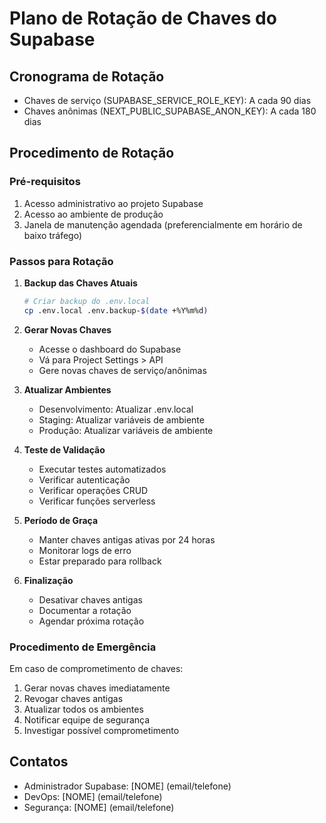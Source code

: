 # Plano de Rotação de Chaves do Supabase

## Cronograma de Rotação

- Chaves de serviço (SUPABASE_SERVICE_ROLE_KEY): A cada 90 dias
- Chaves anônimas (NEXT_PUBLIC_SUPABASE_ANON_KEY): A cada 180 dias

## Procedimento de Rotação

### Pré-requisitos
1. Acesso administrativo ao projeto Supabase
2. Acesso ao ambiente de produção
3. Janela de manutenção agendada (preferencialmente em horário de baixo tráfego)

### Passos para Rotação

1. **Backup das Chaves Atuais**
   ```bash
   # Criar backup do .env.local
   cp .env.local .env.backup-$(date +%Y%m%d)
   ```

2. **Gerar Novas Chaves**
   - Acesse o dashboard do Supabase
   - Vá para Project Settings > API
   - Gere novas chaves de serviço/anônimas

3. **Atualizar Ambientes**
   - Desenvolvimento: Atualizar .env.local
   - Staging: Atualizar variáveis de ambiente
   - Produção: Atualizar variáveis de ambiente

4. **Teste de Validação**
   - Executar testes automatizados
   - Verificar autenticação
   - Verificar operações CRUD
   - Verificar funções serverless

5. **Período de Graça**
   - Manter chaves antigas ativas por 24 horas
   - Monitorar logs de erro
   - Estar preparado para rollback

6. **Finalização**
   - Desativar chaves antigas
   - Documentar a rotação
   - Agendar próxima rotação

### Procedimento de Emergência

Em caso de comprometimento de chaves:
1. Gerar novas chaves imediatamente
2. Revogar chaves antigas
3. Atualizar todos os ambientes
4. Notificar equipe de segurança
5. Investigar possível comprometimento

## Contatos

- Administrador Supabase: [NOME] (email/telefone)
- DevOps: [NOME] (email/telefone)
- Segurança: [NOME] (email/telefone)
